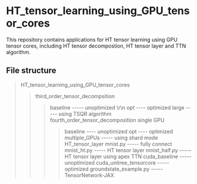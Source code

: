 # HT_tensor_learning_using_GPU_tensor_cores
This repository contains applications for HT tensor learning using GPU tensor cores, including HT tensor decompostion, HT tensor layer and TTN algorithm. 

## File structure

> HT_tensor_learning_using_GPU_tensor_cores
>> third_order_tensor_decompsition
>>> baseline ----- unoptimized \r\n
>>> opt      ---- optimized
>>> large    ----- using TSQR algorithm
>> fourth_order_tensor_decomposition
>>> single GPU
>>>> baseline ---- unoptimized
>>>> opt       ---- optimized
>>> multiple_GPUs    ----- using shard mode
>> HT_tensor_layer
>>> mnist.py  ----- fully connect
>>> mnist_ht.py ----- HT tensor layer
>>> mnist_half.py ----- HT tensor layer using apex
>> TTN
>>> cuda_baseline            ----- unoptimized
>>> cuda_unitree_tensorcore  ----- optimized
>>> groundstate_example.py   ----- TensorNetwork-JAX
